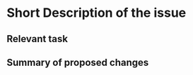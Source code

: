 <!--
Thank you for opening an issue with this repository.
Please use the template below to construct the issue.
-->
<!--
Let us know if this is a problem with the role itself, with Ansible, or you need help - the maintainer will tag the issue appropriately
-->

# Short Description of the issue

<!-- 
delete if not applicable : are you reporting an issue with a specific task? 
if so, let us know
-->

## Relevant task

<!-- if this is an issue with an accompanying pull request --->
## Summary of proposed changes

<!-- optional -->
